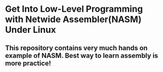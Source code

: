 # Get Into Low-Level Programming with Netwide Assembler(NASM) Under Linux

## This repository contains very much hands on example of NASM. Best way to learn assembly is more practice!
